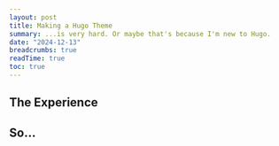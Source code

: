 ```yaml
---
layout: post
title: Making a Hugo Theme
summary: ...is very hard. Or maybe that's because I'm new to Hugo.
date: "2024-12-13"
breadcrumbs: true
readTime: true
toc: true
---
```


## The Experience

## So...